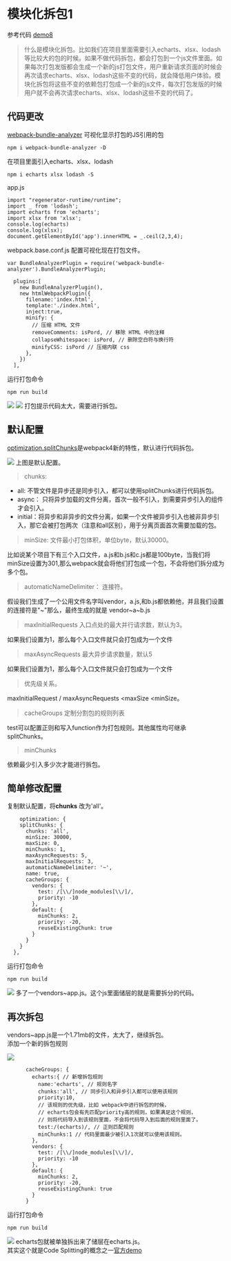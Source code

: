 # 模块化拆包1
参考代码 [demo8](https://github.com/yunyi1895/webpack4/tree/master/demo8)<br>

> 什么是模块化拆包。比如我们在项目里面需要引入echarts、xlsx、lodash等比较大的包的时候。如果不做代码拆包，都会打包到一个js文件里面。如果每次打包发版都会生成一个新的js打包文件，用户重新请求页面的时候会再次请求echarts、xlsx、lodash这些不变的代码，就会降低用户体验。模块化拆包将这些不变的依赖包打包成一个新的js文件，每次打包发版的时候用户就不会再次请求echarts、xlsx、lodash这些不变的代码了。

## 代码更改
[webpack-bundle-analyzer](https://github.com/webpack-contrib/webpack-bundle-analyzer) 可视化显示打包的JS引用的包
```
npm i webpack-bundle-analyzer -D
```

在项目里面引入echarts、xlsx、lodash
```
npm i echarts xlsx lodash -S
```
app.js
```
import "regenerator-runtime/runtime";
import _ from 'lodash';
import echarts from 'echarts';
import xlsx from 'xlsx';
console.log(echarts)
console.log(xlsx);
document.getElementById('app').innerHTML = _.ceil(2,3,4);

```
webpack.base.conf.js 配置可视化现在打包文件。
```
var BundleAnalyzerPlugin = require('webpack-bundle-analyzer').BundleAnalyzerPlugin;

  plugins:[
    new BundleAnalyzerPlugin(),
    new htmlWebpackPlugin({
      filename:'index.html',
      template:'./index.html',
      inject:true,
      minify: {
        // 压缩 HTML 文件
        removeComments: isPord, // 移除 HTML 中的注释
        collapseWhitespace: isPord, // 删除空白符与换行符
        minifyCSS: isPord // 压缩内联 css
      },
    })
  ],
```
运行打包命令
```
npm run build

```

![](https://user-gold-cdn.xitu.io/2019/5/13/16aaffb4577a12fb?w=1556&h=576&f=png&s=588779)
![](https://user-gold-cdn.xitu.io/2019/5/13/16aaffab6ad9073a?w=2384&h=1328&f=png&s=1275970)
打包提示代码太大，需要进行拆包。<br>
## 默认配置
[optimization.splitChunks](https://webpack.js.org/plugins/split-chunks-plugin/#root)是webpack4新的特性，默认进行代码拆包。


![](https://user-gold-cdn.xitu.io/2019/5/13/16aaffedde072bd9?w=1400&h=1128&f=png&s=341949)
上图是默认配置。
>  chunks:
- all: 不管文件是异步还是同步引入，都可以使用splitChunks进行代码拆包。
- async： 只将异步加载的文件分离，首次一般不引入，到需要异步引入的组件才会引入。
- initial：将异步和非异步的文件分离，如果一个文件被异步引入也被非异步引入，那它会被打包两次（注意和all区别），用于分离页面首次需要加载的包。
 
> minSize: 文件最小打包体积，单位byte，默认30000。

比如说某个项目下有三个入口文件，a.js和b.js和c.js都是100byte，当我们将minSize设置为301,那么webpack就会将他们打包成一个包，不会将他们拆分成为多个包。

> automaticNameDelimiter： 连接符。

假设我们生成了一个公用文件名字叫vendor，a.js,和b.js都依赖他，并且我们设置的连接符是"~"那么，最终生成的就是 vendor~a~b.js

> maxInitialRequests 入口点处的最大并行请求数，默认为3。

如果我们设置为1，那么每个入口文件就只会打包成为一个文件

> maxAsyncRequests 最大异步请求数量，默认5

如果我们设置为1，那么每个入口文件就只会打包成为一个文件

> 优先级关系。

maxInitialRequest / maxAsyncRequests <maxSize <minSize。

> cacheGroups 定制分割包的规则列表

test可以配置正则和写入function作为打包规则。其他属性均可继承splitChunks。

> minChunks

依赖最少引入多少次才能进行拆包。
## 简单修改配置
复制默认配置，将**chunks** 改为'all'。
```
    optimization: {
    splitChunks: {
      chunks: 'all',
      minSize: 30000,
      maxSize: 0,
      minChunks: 1,
      maxAsyncRequests: 5,
      maxInitialRequests: 3,
      automaticNameDelimiter: '~',
      name: true,
      cacheGroups: {
        vendors: {
          test: /[\\/]node_modules[\\/]/,
          priority: -10
        },
        default: {
          minChunks: 2,
          priority: -20,
          reuseExistingChunk: true
        }
      }
    }
  },
```
运行打包命令
```
npm run build
```
![](https://user-gold-cdn.xitu.io/2019/5/13/16ab00bc559fe154?w=2780&h=1338&f=png&s=1343352)
多了一个vendors~app.js。这个js里面储层的就是需要拆分的代码。
## 再次拆包
vendors~app.js是一个1.71mb的文件，太大了，继续拆包。<br>
添加一个新的拆包规则

![](https://user-gold-cdn.xitu.io/2019/5/13/16ab01a5968fe0a3?w=866&h=780&f=png&s=488607)
```
      cacheGroups: {
        echarts:{ // 新增拆包规则
          name:'echarts', // 规则名字
          chunks:'all', // 同步引入和异步引入都可以使用该规则
          priority:10, 
          // 该规则的优先级，比如 webpack中进行拆包的时候，
          // echarts包会有先匹配priority高的规则，如果满足这个规则，
          // 则将代码导入到该规则里面，不会将代码导入到后面的规则里面了。
          test:/(echarts)/, // 正则匹配规则
          minChunks:1 // 代码里面最少被引入1次就可以使用该规则。
        },
        vendors: {
          test: /[\\/]node_modules[\\/]/,
          priority: -10
        },
        default: {
          minChunks: 2,
          priority: -20,
          reuseExistingChunk: true
        }
      }
```
运行打包命令
```
npm run build
```

![](https://user-gold-cdn.xitu.io/2019/5/13/16ab01c801506574?w=2824&h=1360&f=png&s=2038378)
echarts包就被单独拆出来了储层在echarts.js。<br>
其实这个就是Code Splitting的概念之一[官方demo](https://webpack.js.org/guides/code-splitting/#prevent-duplication)